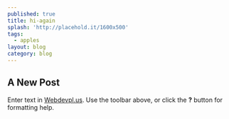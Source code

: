 ```yaml
---
published: true
title: hi-again
splash: 'http://placehold.it/1600x500'
tags:
  - apples
layout: blog
category: blog
---
```

## A New Post

Enter text in [Webdevpl.us](https://webdevpl.us/). Use the toolbar above, or click the **?** button for formatting help.
